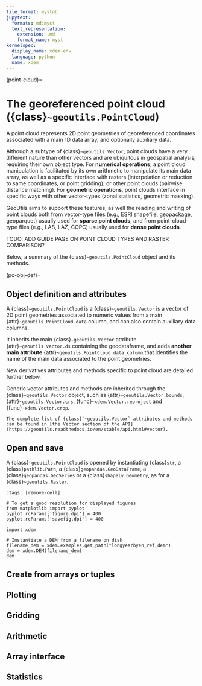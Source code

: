```yaml
---
file_format: mystnb
jupytext:
  formats: md:myst
  text_representation:
    extension: .md
    format_name: myst
kernelspec:
  display_name: xdem-env
  language: python
  name: xdem
---
```

(point-cloud)=

# The georeferenced point cloud ({class}`~geoutils.PointCloud`)

A point cloud represents 2D point geometries of georeferenced coordinates associated with a main 1D data array, and optionally auxiliary data.

Although a subtype of {class}`~geoutils.Vector`, point clouds have a very different nature than other vectors and are
ubiquitous in geospatial analysis, requiring their own object type.
For **numerical operations**, a point cloud manipulation is facilitated by its own arithmetic to manipulate its main data array, as well as a
specific interface with rasters (interpolation or reduction to same coordinates, or point gridding), or other point
clouds (pairwise distance matching).
For **geometric operations**, point clouds interface in specific ways with other vector-types (zonal statistics, geometric masking).

GeoUtils aims to support these features, as well the reading and writing of point clouds both from vector-type files (e.g., ESRI shapefile, geopackage,
geoparquet) usually used for **sparse point clouds**, and from point-cloud-type files (e.g., LAS, LAZ, COPC) usually
used for **dense point clouds**.

TODO: ADD GUIDE PAGE ON POINT CLOUD TYPES AND RASTER COMPARISON?

Below, a summary of the {class}`~geoutils.PointCloud` object and its methods.

(pc-obj-def)=

## Object definition and attributes

A {class}`~geoutils.PointCloud` is a {class}`~geoutils.Vector` is a vector of 2D point geometries associated to
numeric values from a main {attr}`~geoutils.PointCloud.data` column, and can also contain auxiliary data columns.

It inherits the main {class}`~geoutils.Vector` attribute {attr}`~geoutils.Vector.ds` containing the geodataframe, and adds **another
main attribute** {attr}`~geoutils.PointCloud.data_column` that identifies the name of the main data associated to the
point geometries.

New derivatives attributes and methods specific to point cloud are detailed further below.

Generic vector attributes and methods are inherited through the {class}`~geoutils.Vector` object, such as
{attr}`~geoutils.Vector.bounds`, {attr}`~geoutils.Vector.crs`, {func}`~xdem.Vector.reproject` and {func}`~xdem.Vector.crop`.

```{tip}
The complete list of {class}`~geoutils.Vector` attributes and methods can be found in [the Vector section of the API](https://geoutils.readthedocs.io/en/stable/api.html#vector).
```

## Open and save

A {class}`~geoutils.PointCloud` is opened by instantiating {class}`str`, a {class}`pathlib.Path`, a {class}`geopandas.GeoDataFrame`,
a {class}`geopandas.GeoSeries` or a {class}`shapely.Geometry`, as for a {class}`~geoutils.Raster`.

```{code-cell} ipython3
:tags: [remove-cell]

# To get a good resolution for displayed figures
from matplotlib import pyplot
pyplot.rcParams['figure.dpi'] = 400
pyplot.rcParams['savefig.dpi'] = 400
```

```{code-cell} ipython3
import xdem

# Instantiate a DEM from a filename on disk
filename_dem = xdem.examples.get_path("longyearbyen_ref_dem")
dem = xdem.DEM(filename_dem)
dem
```

## Create from arrays or tuples

## Plotting

## Gridding

## Arithmetic

## Array interface

## Statistics
